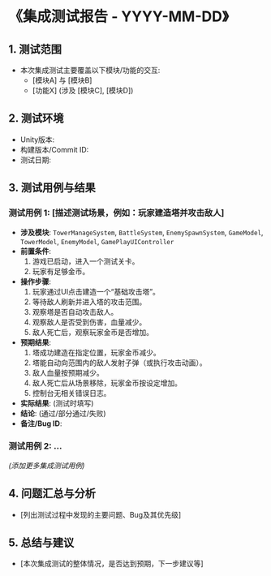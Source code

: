 # 《集成测试报告 - YYYY-MM-DD》

## 1. 测试范围
- 本次集成测试主要覆盖以下模块/功能的交互:
    - [模块A] 与 [模块B]
    - [功能X] (涉及 [模块C], [模块D])

## 2. 测试环境
- Unity版本:
- 构建版本/Commit ID:
- 测试日期:

## 3. 测试用例与结果

### 测试用例 1: [描述测试场景，例如：玩家建造塔并攻击敌人]
- **涉及模块**: `TowerManageSystem`, `BattleSystem`, `EnemySpawnSystem`, `GameModel`, `TowerModel`, `EnemyModel`, `GamePlayUIController`
- **前置条件**:
    1. 游戏已启动，进入一个测试关卡。
    2. 玩家有足够金币。
- **操作步骤**:
    1. 玩家通过UI点击建造一个“基础攻击塔”。
    2. 等待敌人刷新并进入塔的攻击范围。
    3. 观察塔是否自动攻击敌人。
    4. 观察敌人是否受到伤害，血量减少。
    5. 敌人死亡后，观察玩家金币是否增加。
- **预期结果**:
    1. 塔成功建造在指定位置，玩家金币减少。
    2. 塔能自动向范围内的敌人发射子弹（或执行攻击动画）。
    3. 敌人血量按预期减少。
    4. 敌人死亡后从场景移除，玩家金币按设定增加。
    5. 控制台无相关错误日志。
- **实际结果**: (测试时填写)
- **结论**: (通过/部分通过/失败)
- **备注/Bug ID**:

### 测试用例 2: ...
*(添加更多集成测试用例)*

## 4. 问题汇总与分析
- [列出测试过程中发现的主要问题、Bug及其优先级]

## 5. 总结与建议
- [本次集成测试的整体情况，是否达到预期，下一步建议等]
